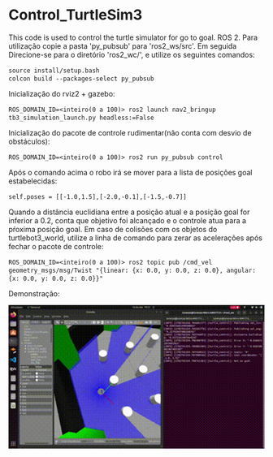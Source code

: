 # Control_TurtleSim3
This code is used to control the turtle simulator for go to goal. ROS 2.
Para utilização copie a pasta 'py_pubsub' para 'ros2_ws/src'. Em seguida Direcione-se para o diretório 'ros2_wc/', e utilize os seguintes comandos:
``` shell
source install/setup.bash
colcon build --packages-select py_pubsub
```
Inicialização do rviz2 + gazebo: 
``` shell
ROS_DOMAIN_ID=<inteiro(0 a 100)> ros2 launch nav2_bringup tb3_simulation_launch.py headless:=False
```
Inicialização do pacote de controle rudimentar(não conta com desvio de obstáculos):
``` shell
ROS_DOMAIN_ID=<inteiro(0 a 100)> ros2 run py_pubsub control 
```
Após o comando acima o robo irá se mover para a lista de posições goal estabelecidas:
``` shell
self.poses = [[-1.0,1.5],[-2.0,-0.1],[-1.5,-0.7]]
```
Quando a distância euclidiana entre a posição atual e a posição goal for inferior a 0.2, conta que objetivo foi alcançado e o controle atua para a pŕoxima posição goal.
Em caso de colisões com os objetos do turtlebot3_world, utilize a linha de comando para zerar as acelerações após fechar o pacote de controle:
``` shell
ROS_DOMAIN_ID=<inteiro(0 a 100)> ros2 topic pub /cmd_vel geometry_msgs/msg/Twist "{linear: {x: 0.0, y: 0.0, z: 0.0}, angular: {x: 0.0, y: 0.0, z: 0.0}}"
```
Demonstração: <br />
<p align="center">
<img src="https://github.com/lorenzoppx/Control_TurtleSim3/blob/main/control.gif" width="600">
<p />
